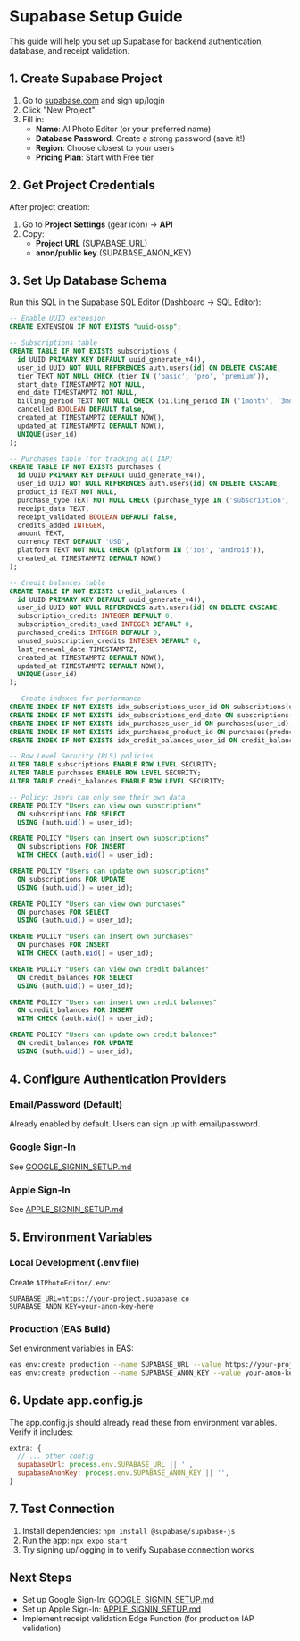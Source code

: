 # Supabase Setup Guide

This guide will help you set up Supabase for backend authentication, database, and receipt validation.

## 1. Create Supabase Project

1. Go to [supabase.com](https://supabase.com) and sign up/login
2. Click "New Project"
3. Fill in:
   - **Name**: AI Photo Editor (or your preferred name)
   - **Database Password**: Create a strong password (save it!)
   - **Region**: Choose closest to your users
   - **Pricing Plan**: Start with Free tier

## 2. Get Project Credentials

After project creation:

1. Go to **Project Settings** (gear icon) → **API**
2. Copy:
   - **Project URL** (SUPABASE_URL)
   - **anon/public key** (SUPABASE_ANON_KEY)

## 3. Set Up Database Schema

Run this SQL in the Supabase SQL Editor (Dashboard → SQL Editor):

```sql
-- Enable UUID extension
CREATE EXTENSION IF NOT EXISTS "uuid-ossp";

-- Subscriptions table
CREATE TABLE IF NOT EXISTS subscriptions (
  id UUID PRIMARY KEY DEFAULT uuid_generate_v4(),
  user_id UUID NOT NULL REFERENCES auth.users(id) ON DELETE CASCADE,
  tier TEXT NOT NULL CHECK (tier IN ('basic', 'pro', 'premium')),
  start_date TIMESTAMPTZ NOT NULL,
  end_date TIMESTAMPTZ NOT NULL,
  billing_period TEXT NOT NULL CHECK (billing_period IN ('1month', '3months', '6months', '1year')),
  cancelled BOOLEAN DEFAULT false,
  created_at TIMESTAMPTZ DEFAULT NOW(),
  updated_at TIMESTAMPTZ DEFAULT NOW(),
  UNIQUE(user_id)
);

-- Purchases table (for tracking all IAP)
CREATE TABLE IF NOT EXISTS purchases (
  id UUID PRIMARY KEY DEFAULT uuid_generate_v4(),
  user_id UUID NOT NULL REFERENCES auth.users(id) ON DELETE CASCADE,
  product_id TEXT NOT NULL,
  purchase_type TEXT NOT NULL CHECK (purchase_type IN ('subscription', 'credit_pack')),
  receipt_data TEXT,
  receipt_validated BOOLEAN DEFAULT false,
  credits_added INTEGER,
  amount TEXT,
  currency TEXT DEFAULT 'USD',
  platform TEXT NOT NULL CHECK (platform IN ('ios', 'android')),
  created_at TIMESTAMPTZ DEFAULT NOW()
);

-- Credit balances table
CREATE TABLE IF NOT EXISTS credit_balances (
  id UUID PRIMARY KEY DEFAULT uuid_generate_v4(),
  user_id UUID NOT NULL REFERENCES auth.users(id) ON DELETE CASCADE,
  subscription_credits INTEGER DEFAULT 0,
  subscription_credits_used INTEGER DEFAULT 0,
  purchased_credits INTEGER DEFAULT 0,
  unused_subscription_credits INTEGER DEFAULT 0,
  last_renewal_date TIMESTAMPTZ,
  created_at TIMESTAMPTZ DEFAULT NOW(),
  updated_at TIMESTAMPTZ DEFAULT NOW(),
  UNIQUE(user_id)
);

-- Create indexes for performance
CREATE INDEX IF NOT EXISTS idx_subscriptions_user_id ON subscriptions(user_id);
CREATE INDEX IF NOT EXISTS idx_subscriptions_end_date ON subscriptions(end_date);
CREATE INDEX IF NOT EXISTS idx_purchases_user_id ON purchases(user_id);
CREATE INDEX IF NOT EXISTS idx_purchases_product_id ON purchases(product_id);
CREATE INDEX IF NOT EXISTS idx_credit_balances_user_id ON credit_balances(user_id);

-- Row Level Security (RLS) policies
ALTER TABLE subscriptions ENABLE ROW LEVEL SECURITY;
ALTER TABLE purchases ENABLE ROW LEVEL SECURITY;
ALTER TABLE credit_balances ENABLE ROW LEVEL SECURITY;

-- Policy: Users can only see their own data
CREATE POLICY "Users can view own subscriptions"
  ON subscriptions FOR SELECT
  USING (auth.uid() = user_id);

CREATE POLICY "Users can insert own subscriptions"
  ON subscriptions FOR INSERT
  WITH CHECK (auth.uid() = user_id);

CREATE POLICY "Users can update own subscriptions"
  ON subscriptions FOR UPDATE
  USING (auth.uid() = user_id);

CREATE POLICY "Users can view own purchases"
  ON purchases FOR SELECT
  USING (auth.uid() = user_id);

CREATE POLICY "Users can insert own purchases"
  ON purchases FOR INSERT
  WITH CHECK (auth.uid() = user_id);

CREATE POLICY "Users can view own credit balances"
  ON credit_balances FOR SELECT
  USING (auth.uid() = user_id);

CREATE POLICY "Users can insert own credit balances"
  ON credit_balances FOR INSERT
  WITH CHECK (auth.uid() = user_id);

CREATE POLICY "Users can update own credit balances"
  ON credit_balances FOR UPDATE
  USING (auth.uid() = user_id);
```

## 4. Configure Authentication Providers

### Email/Password (Default)
Already enabled by default. Users can sign up with email/password.

### Google Sign-In
See [GOOGLE_SIGNIN_SETUP.md](./GOOGLE_SIGNIN_SETUP.md)

### Apple Sign-In
See [APPLE_SIGNIN_SETUP.md](./APPLE_SIGNIN_SETUP.md)

## 5. Environment Variables

### Local Development (.env file)

Create `AIPhotoEditor/.env`:

```env
SUPABASE_URL=https://your-project.supabase.co
SUPABASE_ANON_KEY=your-anon-key-here
```

### Production (EAS Build)

Set environment variables in EAS:

```bash
eas env:create production --name SUPABASE_URL --value https://your-project.supabase.co --visibility secret --scope project
eas env:create production --name SUPABASE_ANON_KEY --value your-anon-key-here --visibility secret --scope project
```

## 6. Update app.config.js

The app.config.js should already read these from environment variables. Verify it includes:

```javascript
extra: {
  // ... other config
  supabaseUrl: process.env.SUPABASE_URL || '',
  supabaseAnonKey: process.env.SUPABASE_ANON_KEY || '',
}
```

## 7. Test Connection

1. Install dependencies: `npm install @supabase/supabase-js`
2. Run the app: `npx expo start`
3. Try signing up/logging in to verify Supabase connection works

## Next Steps

- Set up Google Sign-In: [GOOGLE_SIGNIN_SETUP.md](./GOOGLE_SIGNIN_SETUP.md)
- Set up Apple Sign-In: [APPLE_SIGNIN_SETUP.md](./APPLE_SIGNIN_SETUP.md)
- Implement receipt validation Edge Function (for production IAP validation)
